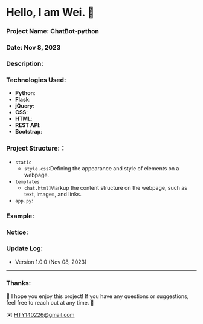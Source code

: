 Hello, I am Wei. 💬
======

### Project Name: ChatBot-python

### Date: Nov 8, 2023

### Description:

### Technologies Used:
- **Python**:
- **Flask**:
- **jQuery**:
- **CSS**:
- **HTML**:
- **REST API**:
- **Bootstrap**:

### Project Structure:：
- `static`
  - `style.css`:Defining the appearance and style of elements on a webpage.
- `templates`
  - `chat.html`:Markup the content structure on the webpage, such as text, images, and links.
- `app.py`:

### Example:


### Notice:


### Update Log:
- Version 1.0.0 (Nov 08, 2023)

***
### Thanks:

💬 I hope you enjoy this project! If you have any questions or suggestions, feel free to reach out at any time. 💬

✉️ HTY140226@gmail.com

